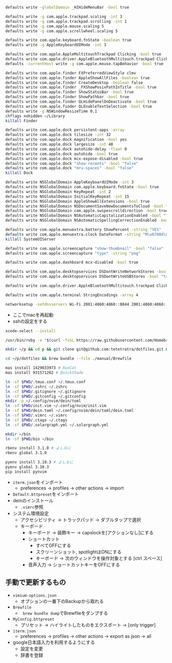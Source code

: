 
```bash
defaults write -globalDomain _HIHideMenuBar -bool true

defaults write -g com.apple.trackpad.scaling -int 3
defaults write -g com.apple.trackpad.scrolling -int 1
defaults write -g com.apple.mouse.scaling 5
defaults write -g com.apple.scrollwheel.scaling 5

defaults write com.apple.keyboard.fnState -boolean true
defaults write -g AppleKeyboardUIMode -int 3

defaults write com.apple.AppleMultitouchTrackpad Clicking -bool true
defaults write com.apple.driver.AppleBluetoothMultitouch.trackpad Clicking -bool true
defaults -currentHost write -g com.apple.mouse.tapBehavior -bool true

defaults write com.apple.finder FXPreferredViewStyle clmv
defaults write com.apple.finder AppleShowAllFiles -boolean true
defaults write com.apple.finder CreateDesktop -boolean false
defaults write com.apple.finder _FXShowPosixPathInTitle -bool true
defaults write com.apple.finder ShowStatusBar -bool true
defaults write com.apple.finder ShowPathbar -bool true
defaults write com.apple.finder QLHidePanelOnDeactivate -bool true
defaults write com.apple.finder QLEnableTextSelection -bool true
defaults write -g NSWindowResizeTime 0.1
chflags nohidden ~/Library
killall Finder

defaults write com.apple.dock persistent-apps -array
defaults write com.apple.dock tilesize -int 32
defaults write com.apple.dock magnification -bool yes
defaults write com.apple.dock largesize -int 48
defaults write com.apple.dock autohide-delay -float 0
defaults write com.apple.dock autohide -bool true
defaults write com.apple.dock mcx-expose-disabled -bool true
defaults write com.apple.dock "show-recents" -bool "false"
defaults write com.apple.dock "mru-spaces" -bool "false"
killall Dock

defaults write NSGlobalDomain AppleKeyboardUIMode -int 3
defaults write NSGlobalDomain com.apple.keyboard.fnState -bool true
defaults write NSGlobalDomain KeyRepeat -int 2
defaults write NSGlobalDomain InitialKeyRepeat -int 15
defaults write NSGlobalDomain AppleShowAllExtensions -bool true
defaults write NSGlobalDomain NSDocumentSaveNewDocumentsToCloud -bool false
defaults write NSGlobalDomain com.apple.swipescrolldirection -bool true
defaults write NSGlobalDomain NSAutomaticCapitalizationEnabled -bool "false"
defaults write NSGlobalDomain NSAutomaticSpellingCorrectionEnabled -bool "false"

defaults write com.apple.menuextra.battery ShowPercent -string "YES"
defaults write com.apple.menuextra.clock DateFormat -string "M\u6708d\u65e5(EEE)  H:mm:ss"
killall SystemUIServer

defaults write com.apple.screencapture "show-thumbnail" -bool "false"
defaults write com.apple.screencapture "type" -string "png"

defaults write com.apple.dashboard mcx-disabled -bool true

defaults write com.apple.desktopservices DSDontWriteNetworkStores -bool "true"
defaults write com.apple.desktopservices DSDontWriteUSBStores -bool "true"

defaults write com.apple.driver.AppleBluetoothMultitouch.trackpad Clicking -bool true

defaults write com.apple.terminal StringEncodings -array 4

networksetup -setdnsservers Wi-Fi 2001:4860:4860::8844 2001:4860:4860::8888 8.8.4.4 8.8.8.8
```

- ここでmacを再起動
- sshの設定をする

```bash
xcode-select --install

/usr/bin/ruby -e "$(curl -fsSL https://raw.githubusercontent.com/Homebrew/install/master/install)"

mkdir ~/p && cd p && git clone git@github.com:tetetratra/dotfiles.git && cd dotfiles

cd ~/p/dotfiles && brew bundle --file ./manual/Brewfile

mas install 1429033973 # RunCat
mas install 931571202 # QuickShade

ln -sf $PWD/.tmux.conf ~/.tmux.conf
ln -sf $PWD/.zshrc ~/.zshrc
ln -sf $PWD/.gitignore ~/.gitignore
ln -sf $PWD/.gitconfig ~/.gitconfig
mkdir -p ~/.config/nvim/dein/toml
ln -sf $PWD/init.vim ~/.config/nvim/init.vim
ln -sf $PWD/dein.toml ~/.config/nvim/dein/toml/dein.toml
ln -sf $PWD/.vimrc ~/.vimrc
ln -sf $PWD/.ctags ~/.ctags
ln -sf $PWD/.solargraph.yml ~/.solargraph.yml

mkdir ~/bin
ln -sf $PWD/bin ~/bin

rbenv install 3.1.0 # よしなに
rbenv global 3.1.0

pyenv install 3.10.3 # よしなに
pyenv global 3.10.3
pip install pynvim
```

- `iterm.json`をインポート
  - preferences -> profiles -> other actions -> import
- `Default.bttpreset`をインポート
- deinのインストール
  - `.vimrc`参照
- システム環境設定
  - アクセシビリティ -> トラックパッド -> ダブルタップで選択
  - キーボード
    - キーボード -> 装飾キー -> capslockを[アクションなし]にする
    - ショートカット
      - すべてOFFにする
      - スクリーンショット, spotlightはONにする
      - キーボード -> 次のウィンドウを操作対象とする [ctrl スペース]
    - 音声入力 -> ショートカットキーをOFFにする

## 手動で更新するもの

- `vimium-options.json`
  - オプションの一番下のBackupから取れる
- `Brewfile`
  - ` brew bundle dump`でBrewfileをダンプする
- `MyConfig.bttpreset`
  - プリセット -> ハイライトしたものをエクスポート -> [only trigger]
- `iterm.json`
  - preferences -> profiles -> other actions -> export as json -> all
- google日本語入力を利用するようにする
  - 設定を変更
  - 辞書を登録




